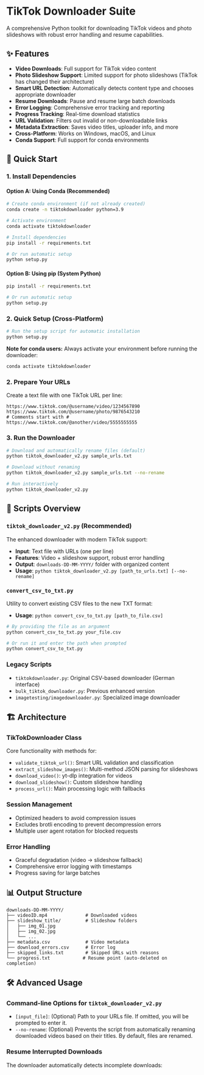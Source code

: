 # TikTok Downloader Suite

A comprehensive Python toolkit for downloading TikTok videos and photo slideshows with robust error handling and resume capabilities.

## ✨ Features

- **Video Downloads**: Full support for TikTok video content
- **Photo Slideshow Support**: Limited support for photo slideshows (TikTok has changed their architecture)
- **Smart URL Detection**: Automatically detects content type and chooses appropriate downloader
- **Resume Downloads**: Pause and resume large batch downloads
- **Error Logging**: Comprehensive error tracking and reporting
- **Progress Tracking**: Real-time download statistics
- **URL Validation**: Filters out invalid or non-downloadable links
- **Metadata Extraction**: Saves video titles, uploader info, and more
- **Cross-Platform**: Works on Windows, macOS, and Linux
- **Conda Support**: Full support for conda environments

## 🚀 Quick Start

### 1. Install Dependencies

#### Option A: Using Conda (Recommended)
```bash
# Create conda environment (if not already created)
conda create -n tiktokdownloader python=3.9

# Activate environment
conda activate tiktokdownloader

# Install dependencies
pip install -r requirements.txt

# Or run automatic setup
python setup.py
```

#### Option B: Using pip (System Python)
```bash
pip install -r requirements.txt

# Or run automatic setup
python setup.py
```

### 2. Quick Setup (Cross-Platform)
```bash
# Run the setup script for automatic installation
python setup.py
```

**Note for conda users:** Always activate your environment before running the downloader:
```bash
conda activate tiktokdownloader
```

### 2. Prepare Your URLs

Create a text file with one TikTok URL per line:

```
https://www.tiktok.com/@username/video/1234567890
https://www.tiktok.com/@username/photo/9876543210
# Comments start with #
https://www.tiktok.com/@another/video/5555555555
```

### 3. Run the Downloader

```bash
# Download and automatically rename files (default)
python tiktok_downloader_v2.py sample_urls.txt

# Download without renaming
python tiktok_downloader_v2.py sample_urls.txt --no-rename

# Run interactively
python tiktok_downloader_v2.py
```

## 📁 Scripts Overview

### `tiktok_downloader_v2.py` (Recommended)
The enhanced downloader with modern TikTok support:
- **Input**: Text file with URLs (one per line)
- **Features**: Video + slideshow support, robust error handling
- **Output**: `downloads-DD-MM-YYYY/` folder with organized content
- **Usage**: `python tiktok_downloader_v2.py [path_to_urls.txt] [--no-rename]`

### `convert_csv_to_txt.py`
Utility to convert existing CSV files to the new TXT format:
- **Usage**: `python convert_csv_to_txt.py [path_to_file.csv]`
```bash
# By providing the file as an argument
python convert_csv_to_txt.py your_file.csv

# Or run it and enter the path when prompted
python convert_csv_to_txt.py
```

### Legacy Scripts
- `tiktokdownloader.py`: Original CSV-based downloader (German interface)
- `bulk_tiktok_downloader.py`: Previous enhanced version
- `imagetesting/imagedownloader.py`: Specialized image downloader

## 🏗️ Architecture

### TikTokDownloader Class
Core functionality with methods for:
- `validate_tiktok_url()`: Smart URL validation and classification
- `extract_slideshow_images()`: Multi-method JSON parsing for slideshows
- `download_video()`: yt-dlp integration for videos
- `download_slideshow()`: Custom slideshow handling
- `process_url()`: Main processing logic with fallbacks

### Session Management
- Optimized headers to avoid compression issues
- Excludes brotli encoding to prevent decompression errors
- Multiple user agent rotation for blocked requests

### Error Handling
- Graceful degradation (video → slideshow fallback)
- Comprehensive error logging with timestamps
- Progress saving for large batches

## 📊 Output Structure

```
downloads-DD-MM-YYYY/
├── videoID.mp4              # Downloaded videos
├── slideshow_title/         # Slideshow folders
│   ├── img_01.jpg
│   ├── img_02.jpg
│   └── ...
├── metadata.csv             # Video metadata
├── download_errors.csv      # Error log
├── skipped_links.txt        # Skipped URLs with reasons
└── progress.txt            # Resume point (auto-deleted on completion)
```

## 🛠️ Advanced Usage

### Command-line Options for `tiktok_downloader_v2.py`
- `[input_file]`: (Optional) Path to your URLs file. If omitted, you will be prompted to enter it.
- `--no-rename`: (Optional) Prevents the script from automatically renaming downloaded videos based on their titles. By default, files are renamed.

### Resume Interrupted Downloads
The downloader automatically detects incomplete downloads:
```